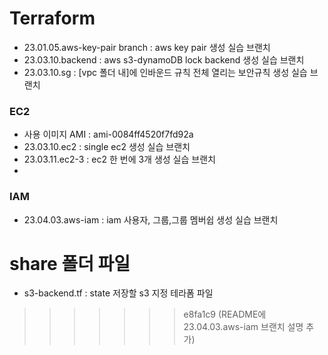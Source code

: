 # Terraform

- 23.01.05.aws-key-pair branch : aws key pair 생성 실습 브랜치
- 23.03.10.backend : aws s3-dynamoDB lock backend 생성 실습 브랜치
- 23.03.10.sg : [vpc 폴더 내]에 인바운드 규칙 전체 열리는 보안규칙 생성 실습 브랜치


### EC2
- 사용 이미지 AMI : ami-0084ff4520f7fd92a
- 23.03.10.ec2 : single ec2 생성 실습 브랜치
- 23.03.11.ec2-3 : ec2 한 번에 3개 생성 실습 브랜치
-
### IAM
- 23.04.03.aws-iam : iam 사용자, 그룹,그룹 멤버쉽 생성 실습 브랜치



# share 폴더 파일
- s3-backend.tf : state 저장할 s3 지정 테라폼 파일
>>>>>>> e8fa1c9 (README에 23.04.03.aws-iam 브랜치 설명 추가)
